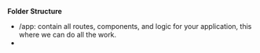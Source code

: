 **Folder Structure**
- /app: contain all routes, components, and logic for your application, this where we can do all the work.
- 